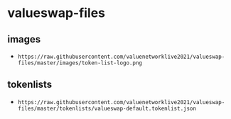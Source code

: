 # valueswap-files

## images
- `https://raw.githubusercontent.com/valuenetworklive2021/valueswap-files/master/images/token-list-logo.png`

## tokenlists
- `https://raw.githubusercontent.com/valuenetworklive2021/valueswap-files/master/tokenlists/valueswap-default.tokenlist.json`
